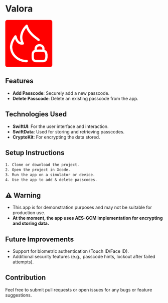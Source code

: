 # Valora
<img src="https://github.com/ribhu69/Valora/blob/main/Valora/ValoraPublic.png" alt="Valora Icon" width="150"/>


## Features
- **Add Passcode**: Securely add a new passcode.
- **Delete Passcode**: Delete an existing passcode from the app.

## Technologies Used
- **SwiftUI**: For the user interface and interaction.
- **SwiftData**: Used for storing and retrieving passcodes.
- **CryptoKit**: For encrypting the data stored.
## Setup Instructions
    1. Clone or download the project.
    2. Open the project in Xcode.
    3. Run the app on a simulator or device.
    4. Use the app to add & delete passcodes.


## ⚠️ Warning
- This app is for demonstration purposes and may not be suitable for production use.
- **At the moment, the app uses AES-GCM implementation for encrypting and storing data.**


## Future Improvements
- Support for biometric authentication (Touch ID/Face ID).
- Additional security features (e.g., passcode hints, lockout after failed attempts).

## Contribution
Feel free to submit pull requests or open issues for any bugs or feature suggestions.
